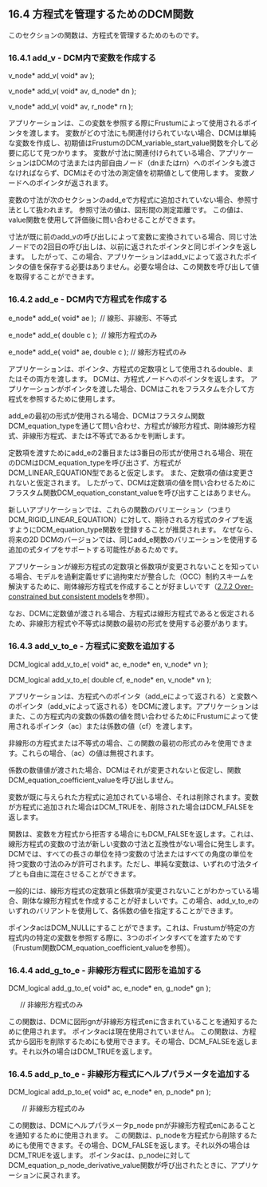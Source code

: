 ## 16.4 方程式を管理するためのDCM関数

このセクションの関数は、方程式を管理するためのものです。

### 16.4.1 add\_v - DCM内で変数を作成する

v\_node\* add\_v( void\* av );

v\_node\* add\_v( void\* av, d\_node\* dn );

v\_node\* add\_v( void\* av, r\_node\* rn );

アプリケーションは、この変数を参照する際にFrustumによって使用されるポインタを渡します。
変数がどの寸法にも関連付けられていない場合、DCMは単純な変数を作成し、初期値はFrustumのDCM\_variable\_start\_value関数を介して必要に応じて見つかります。
変数が寸法に関連付けられている場合、アプリケーションはDCMの寸法または内部自由ノード（dnまたはrn）へのポインタも渡さなければならず、DCMはその寸法の測定値を初期値として使用します。
変数ノードへのポインタが返されます。

変数の寸法が次のセクションのadd\_eで方程式に追加されていない場合、参照寸法として扱われます。
参照寸法の値は、図形間の測定距離です。
この値は、value関数を使用して評価後に問い合わせることができます。

寸法が既に前のadd\_vの呼び出しによって変数に変換されている場合、同じ寸法ノードでの2回目の呼び出しは、以前に返されたポインタと同じポインタを返します。
したがって、この場合、アプリケーションはadd\_vによって返されたポインタの値を保存する必要はありません。必要な場合は、この関数を呼び出して値を取得することができます。

### 16.4.2 add\_e - DCM内で方程式を作成する

e\_node\* add\_e( void\* ae );  // 線形、非線形、不等式

e\_node\* add\_e( double c );  // 線形方程式のみ

e\_node\* add\_e( void\* ae, double c ); // 線形方程式のみ

アプリケーションは、ポインタ、方程式の定数項として使用されるdouble、またはその両方を渡します。
DCMは、方程式ノードへのポインタを返します。
アプリケーションがポインタを渡した場合、DCMはこれをフラスタムを介して方程式を参照するために使用します。

add\_eの最初の形式が使用される場合、DCMはフラスタム関数DCM\_equation\_typeを通じて問い合わせ、方程式が線形方程式、剛体線形方程式、非線形方程式、または不等式であるかを判断します。

定数項を渡すためにadd\_eの2番目または3番目の形式が使用される場合、現在のDCMはDCM\_equation\_typeを呼び出さず、方程式がDCM\_LINEAR\_EQUATION型であると仮定します。
また、定数項の値は変更されないと仮定されます。
したがって、DCMは定数項の値を問い合わせるためにフラスタム関数DCM\_equation\_constant\_valueを呼び出すことはありません。

新しいアプリケーションでは、これらの関数のバリエーション（つまりDCM\_RIGID\_LINEAR\_EQUATION）に対して、期待される方程式のタイプを返すようにDCM\_equation\_type関数を登録することが推奨されます。
なぜなら、将来の2D DCMのバージョンでは、同じadd\_e関数のバリエーションを使用する追加の式タイプをサポートする可能性があるためです。

アプリケーションが線形方程式の定数項と係数項が変更されないことを知っている場合、モデルを過剰定義せずに過拘束だが整合した（OCC）制約スキームを解決するために、剛体線形方程式を作成することが好ましいです（[2.7.2 Over-constrained but consistent models](2.7._Solving_over-defined_models.md)を参照）。

なお、DCMに定数値が渡される場合、方程式は線形方程式であると仮定されるため、非線形方程式や不等式は関数の最初の形式を使用する必要があります。

### 16.4.3 add\_v\_to\_e - 方程式に変数を追加する

DCM\_logical add\_v\_to\_e( void\* ac, e\_node\* en, v\_node\* vn );

DCM\_logical add\_v\_to\_e( double cf, e\_node\* en, v\_node\* vn );

アプリケーションは、方程式へのポインタ（add\_eによって返される）と変数へのポインタ（add\_vによって返される）をDCMに渡します。アプリケーションはまた、この方程式内の変数の係数の値を問い合わせるためにFrustumによって使用されるポインタ（ac）または係数の値（cf）を渡します。

非線形の方程式または不等式の場合、この関数の最初の形式のみを使用できます。これらの場合、（ac）の値は無視されます。

係数の数値値が渡された場合、DCMはそれが変更されないと仮定し、関数DCM\_equation\_coefficient\_valueを呼び出しません。

変数が既に与えられた方程式に追加されている場合、それは削除されます。変数が方程式に追加された場合はDCM\_TRUEを、削除された場合はDCM\_FALSEを返します。

関数は、変数を方程式から拒否する場合にもDCM\_FALSEを返します。これは、線形方程式の変数の寸法が新しい変数の寸法と互換性がない場合に発生します。DCMでは、すべての長さの単位を持つ変数の寸法またはすべての角度の単位を持つ変数の寸法のみが許可されます。ただし、単純な変数は、いずれの寸法タイプとも自由に混在させることができます。

一般的には、線形方程式の定数項と係数項が変更されないことがわかっている場合、剛体な線形方程式を作成することが好ましいです。この場合、add\_v\_to\_eのいずれのバリアントを使用して、各係数の値を指定することができます。

ポインタacはDCM\_NULLにすることができます。これは、Frustumが特定の方程式内の特定の変数を参照する際に、3つのポインタすべてを渡すためです（Frustum関数DCM\_equation\_coefficient\_valueを参照）。

### 16.4.4 add\_g\_to\_e - 非線形方程式に図形を追加する

DCM\_logical add\_g\_to\_e( void\* ac, e\_node\* en, g\_node\* gn );

      // 非線形方程式のみ

この関数は、DCMに図形gnが非線形方程式enに含まれていることを通知するために使用されます。
ポインタacは現在使用されていません。
この関数は、方程式から図形を削除するためにも使用できます。その場合、DCM\_FALSEを返します。それ以外の場合はDCM\_TRUEを返します。

### 16.4.5 add\_p\_to\_e - 非線形方程式にヘルプパラメータを追加する

DCM\_logical add\_p\_to\_e( void\* ac, e\_node\* en, p\_node\* pn );

        // 非線形方程式のみ

この関数は、DCMにヘルプパラメータp\_node pnが非線形方程式enにあることを通知するために使用されます。
この関数は、p\_nodeを方程式から削除するためにも使用できます。その場合、DCM\_FALSEを返します。それ以外の場合はDCM\_TRUEを返します。
ポインタacは、p\_nodeに対してDCM\_equation\_p\_node\_derivative\_value関数が呼び出されたときに、アプリケーションに戻されます。
